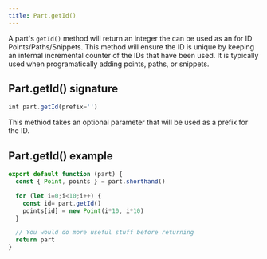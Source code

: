 ```yaml
---
title: Part.getId()
---
```


A part's `getId()` method will return an integer the can be used as an
for ID Points/Paths/Snippets. This method will ensure the ID is unique by
keeping an internal incremental counter of the IDs that have been used.
It is typically used when programatically adding points, paths, or snippets.

## Part.getId() signature

```js
int part.getId(prefix='')
```

This methiod takes an optional parameter that will be used as a prefix for the ID.

## Part.getId() example

```js
export default function (part) {
  const { Point, points } = part.shorthand()

  for (let i=0;i<10;i++) {
    const id= part.getId()
    points[id] = new Point(i*10, i*10)
  }

  // You would do more useful stuff before returning
  return part
}
```


